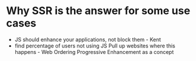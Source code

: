 # Why SSR is the answer for some use cases

- JS should enhance your applications, not block them - Kent 
- find percentage of users not using JS
Pull up websites where this happens - Web Ordering
Progressive Enhancement as a concept
